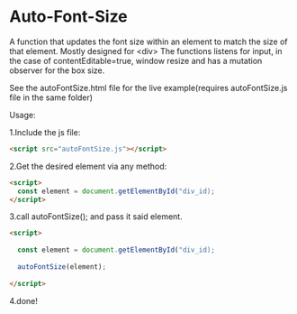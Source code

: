 # Auto-Font-Size
A function that updates the font size within an element to match the size of that element. Mostly designed for &lt;div>
The functions listens for input, in the case of contentEditable=true, window resize and has a mutation observer for the box size.

See the autoFontSize.html file for the live example(requires autoFontSize.js file in the same folder)

Usage:

1.Include the js file:   <br>
```html 
<script src="autoFontSize.js"></script>
```
  
2.Get the desired element via any method:
```html
<script>
  const element = document.getElementById("div_id);   
</script>
```
  
3.call autoFontSize(); and pass it said element.
```html
<script>  
  
  const element = document.getElementById("div_id);  
    
  autoFontSize(element);  
  
</script>
```
  
4.done!

